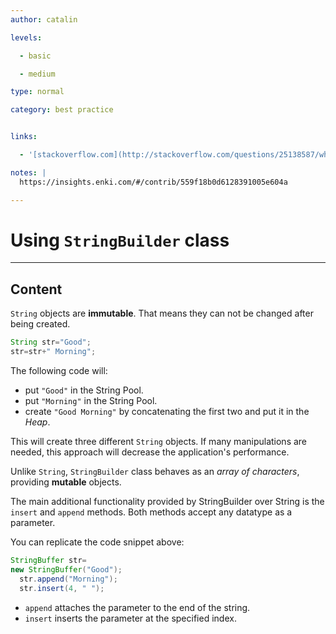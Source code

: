 ```yaml
---
author: catalin

levels:

  - basic

  - medium

type: normal

category: best practice


links:

  - '[stackoverflow.com](http://stackoverflow.com/questions/25138587/what-is-difference-between-mutable-and-immutable-string-in-java){website}'

notes: |
  https://insights.enki.com/#/contrib/559f18b0d6128391005e604a

---
```


# Using `StringBuilder` class

---
## Content

`String` objects are **immutable**. That means they can not be changed after being created. 
```java
String str="Good";
str=str+" Morning";
```

The following code will:
- put `"Good"` in the String Pool.
- put `"Morning"` in the String Pool.
- create `"Good Morning"`  by concatenating the first two and put it in the *Heap*.

This will create three different `String` objects. If many manipulations are needed, this approach will decrease the application's performance.

Unlike `String`, `StringBuilder` class behaves as an *array of characters*, providing **mutable** objects.

The main additional functionality provided by StringBuilder over String is the `insert` and `append` methods. Both methods accept any datatype as a parameter.

You can replicate the code snippet above:
```java
StringBuffer str= 
new StringBuffer("Good");
  str.append("Morning");
  str.insert(4, " ");

```
- `append` attaches the parameter to the end of the string.
- `insert` inserts the parameter at the specified index.


